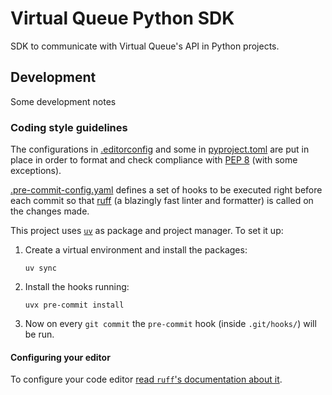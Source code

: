 # Virtual Queue Python SDK

SDK to communicate with Virtual Queue's API in Python projects.

## Development

Some development notes

### Coding style guidelines

The configurations in [.editorconfig](./.editorconfig) and some in [pyproject.toml](./pyptoject.toml) are put in place in order to format and check compliance with [PEP 8](https://pep8.org) (with some exceptions).

[.pre-commit-config.yaml](./.pre-commit-config.yaml) defines a set of hooks to be executed right before each commit so that [ruff](https://docs.astral.sh/ruff/) (a blazingly fast linter and formatter) is called on the changes made.

This project uses [`uv`](https://docs.astral.sh/uv/) as package and project manager. To set it up:

1. Create a virtual environment and install the packages:
    ```shell
    uv sync
    ```
2. Install the hooks running:
    ```shell
    uvx pre-commit install
    ```
3. Now on every `git commit` the `pre-commit` hook (inside `.git/hooks/`) will be run.

#### Configuring your editor

To configure your code editor [read `ruff`'s documentation about it](https://docs.astral.sh/ruff/editors/).
